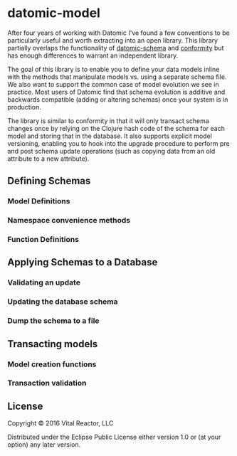 # datomic-model

After four years of working with Datomic I've found a few conventions
to be particularly useful and worth extracting into an open library.
This library partially overlaps the functionality of
[datomic-schema](https://github.com/Yuppiechef/datomic-schema) and 
[conformity](https://github.com/rkneufeld/conformity/blob/master/project.clj)
but has enough differences to warrant an independent library.

The goal of this library is to enable you to define your data models
inline with the methods that manipulate models vs. using a separate
schema file.  We also want to support the common case of model
evolution we see in practice.  Most users of Datomic find that schema
evolution is additive and backwards compatible (adding or altering
schemas) once your system is in production.

The library is similar to conformity in that it will only transact
schema changes once by relying on the Clojure hash code of the schema
for each model and storing that in the database.  It also supports
explicit model versioning, enabling you to hook into the upgrade
procedure to perform pre and post schema update operations (such as
copying data from an old attribute to a new attribute).

## Defining Schemas

### Model Definitions

### Namespace convenience methods

### Function Definitions

## Applying Schemas to a Database

### Validating an update

### Updating the database schema

### Dump the schema to a file

## Transacting models

### Model creation functions

### Transaction validation


## License

Copyright © 2016 Vital Reactor, LLC

Distributed under the Eclipse Public License either version 1.0 or (at
your option) any later version.
